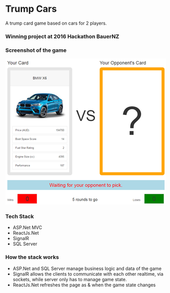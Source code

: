 # Trump Cars

A trump card game based on cars for 2 players. 

### Winning project at 2016 Hackathon BauerNZ

### Screenshot of the game

![Trump Cars - Game Screenshot](https://raw.githubusercontent.com/sridharrreddy/TrumpCars/master/trump-car-preview.png)

### Tech Stack 
- ASP.Net MVC
- ReactJs.Net
- SignalR
- SQL Server

### How the stack works
- ASP.Net and SQL Server manage business logic and data of the game
- SignalR allows the clients to communicate with each other realtime, via sockets, while server only has to manage game state.
- ReactJs.Net refreshes the page as & when the game state changes
